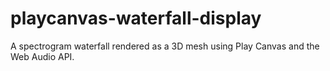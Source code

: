 # playcanvas-waterfall-display
A spectrogram waterfall rendered as a 3D mesh using Play Canvas and the Web Audio API.
